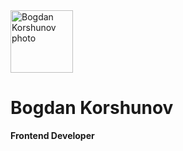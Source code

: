 <img src="https://img.hhcdn.ru/photo/639861453.jpeg?t=1662571052&h=xMszsb-WPEJO6pz9JiXZ9A" alt="Bogdan Korshunov photo" width="100">

# Bogdan Korshunov

**Frontend Developer**

